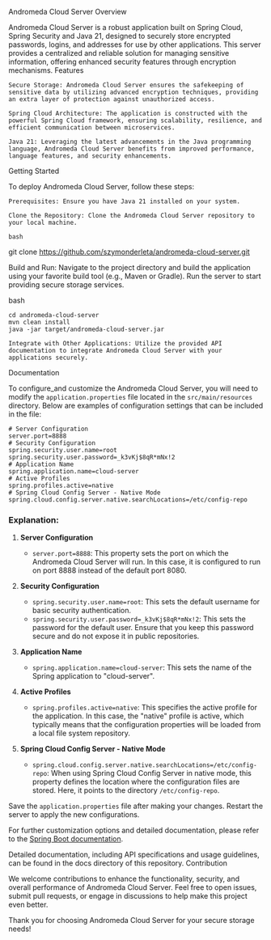 Andromeda Cloud Server
Overview

Andromeda Cloud Server is a robust application built on Spring Cloud, Spring Security and Java 21, designed to securely store encrypted passwords, logins, and addresses for use by other applications. This server provides a centralized and reliable solution for managing sensitive information, offering enhanced security features through encryption mechanisms.
Features

    Secure Storage: Andromeda Cloud Server ensures the safekeeping of sensitive data by utilizing advanced encryption techniques, providing an extra layer of protection against unauthorized access.

    Spring Cloud Architecture: The application is constructed with the powerful Spring Cloud framework, ensuring scalability, resilience, and efficient communication between microservices.

    Java 21: Leveraging the latest advancements in the Java programming language, Andromeda Cloud Server benefits from improved performance, language features, and security enhancements.

Getting Started

To deploy Andromeda Cloud Server, follow these steps:

    Prerequisites: Ensure you have Java 21 installed on your system.

    Clone the Repository: Clone the Andromeda Cloud Server repository to your local machine.

    bash

git clone https://github.com/szymonderleta/andromeda-cloud-server.git

Build and Run: Navigate to the project directory and build the application using your favorite build tool (e.g., Maven or Gradle). Run the server to start providing secure storage services.

bash

    cd andromeda-cloud-server
    mvn clean install
    java -jar target/andromeda-cloud-server.jar

    Integrate with Other Applications: Utilize the provided API documentation to integrate Andromeda Cloud Server with your applications securely.

Documentation

To configure_and customize the Andromeda Cloud Server, you will need to modify the `application.properties` file located
in the `src/main/resources` directory. Below are examples of configuration settings that can be included in the file:

```properties
# Server Configuration
server.port=8888
# Security Configuration
spring.security.user.name=root
spring.security.user.password=_k3vKj$8qR*mNx!2
# Application Name
spring.application.name=cloud-server
# Active Profiles
spring.profiles.active=native
# Spring Cloud Config Server - Native Mode
spring.cloud.config.server.native.searchLocations=/etc/config-repo
```

### Explanation:

1. **Server Configuration**

    - `server.port=8888`: This property sets the port on which the Andromeda Cloud Server will run. In this case, it is
      configured to run on port 8888 instead of the default port 8080.

2. **Security Configuration**

    - `spring.security.user.name=root`: This sets the default username for basic security authentication.
    - `spring.security.user.password=_k3vKj$8qR*mNx!2`: This sets the password for the default user. Ensure that you
      keep this password secure and do not expose it in public repositories.

3. **Application Name**

    - `spring.application.name=cloud-server`: This sets the name of the Spring application to "cloud-server".

4. **Active Profiles**

    - `spring.profiles.active=native`: This specifies the active profile for the application. In this case, the "native"
      profile is active, which typically means that the configuration properties will be loaded from a local file system
      repository.

5. **Spring Cloud Config Server - Native Mode**

    - `spring.cloud.config.server.native.searchLocations=/etc/config-repo`: When using Spring Cloud Config Server in
      native mode, this property defines the location where the configuration files are stored. Here, it points to the
      directory `/etc/config-repo`.

Save the `application.properties` file after making your changes. Restart the server to apply the new configurations.

For further customization options and detailed documentation, please refer to
the [Spring Boot documentation](https://docs.spring.io/spring-boot/docs/current/reference/html/application-properties.html).

Detailed documentation, including API specifications and usage guidelines, can be found in the docs directory of this repository.
Contribution

We welcome contributions to enhance the functionality, security, and overall performance of Andromeda Cloud Server. Feel free to open issues, submit pull requests, or engage in discussions to help make this project even better.

Thank you for choosing Andromeda Cloud Server for your secure storage needs!


